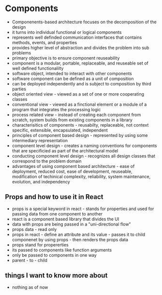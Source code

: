 # Components 
- Componenents-based architecture focuses on the decomposition of the design
- it turns into individual functional or logical components 
- represents well definded communication interfaces that contains methods, events, and properties
- provides higher level of abstraction and divides the problem into sub problems
- primary objective is to ensure component reuseability
- component is a modular, portable, replaceable, and reuseable set of well defined functionalilty 
- software object, intended to interact with other components
- software component can be defined as a unit of composition 
- can be deployed independently and is subject to composition by third parties
- object oriented view - viewed as a set of one or more cooperating classes
- conventional view - viewed as a finctional element or a module of a program that integrates the processing logic
- process related view - instead of creating each component from scratch, system builds from existing components in a library
- characterisitics of components - reusabilty, replaceable, not context specific, extensible, encapsulated, independent
- principles of component based design - represented by using some intermediary representation
- component level design - creates a naming conventions for components that are specificied as part of the architectural model
- conducting component level design - recognizes all design classes that correspond to the problem domain 
- advantages of using component based architecture - ease of deployment, reduced cost, ease of development, reuseable, modification of techinical complexity, reliability, system maintenance, evolution, and independency

## Props and how to use it in React
- props is a special keyword in react - stands for properties and used for passing data from one component to another
- react is a component based library that divides the UI 
- data with props are being passed in a "uni-directional flow" 
- props data - read only
- props in react - define an attribute and its value - passes it to child componenet by using props - then renders the props data
- props stand for propererties 
- its passed to components like function arguments
- only be passed to components in one way
- parent - to - child

## things I want to know more about 
- nothing as of now 
